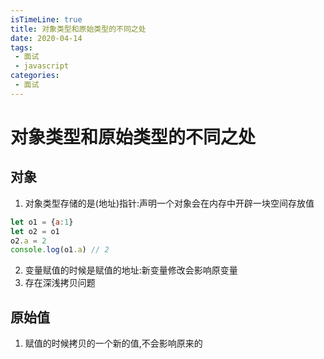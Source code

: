 ```yaml
---
isTimeLine: true
title: 对象类型和原始类型的不同之处
date: 2020-04-14
tags:
 - 面试
 - javascript
categories:
 - 面试
---
```

# 对象类型和原始类型的不同之处
## 对象
1. 对象类型存储的是(地址)指针:声明一个对象会在内存中开辟一块空间存放值
```js
let o1 = {a:1}
let o2 = o1
o2.a = 2
console.log(o1.a) // 2
```
2. 变量赋值的时候是赋值的地址:新变量修改会影响原变量
3. 存在深浅拷贝问题

## 原始值
1. 赋值的时候拷贝的一个新的值,不会影响原来的

